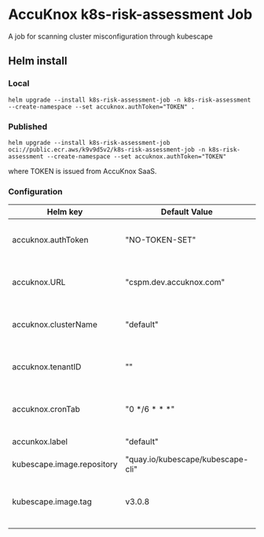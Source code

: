 # AccuKnox k8s-risk-assessment Job

A job for scanning cluster misconfiguration through kubescape

## Helm install

### Local

```
helm upgrade --install k8s-risk-assessment-job -n k8s-risk-assessment --create-namespace --set accuknox.authToken="TOKEN" .
```

### Published

```
helm upgrade --install k8s-risk-assessment-job oci://public.ecr.aws/k9v9d5v2/k8s-risk-assessment-job -n k8s-risk-assessment --create-namespace --set accuknox.authToken="TOKEN"
```

where TOKEN is issued from AccuKnox SaaS.

### Configuration

| Helm key | Default Value | Description | Required |
|----------|---------------|-------------| -------- |
| accuknox.authToken | "NO-TOKEN-SET" | Auth token from AccuKnox SaaS | YES (auto-populated by SaaS) |
| accuknox.URL | "cspm.dev.accuknox.com" | URL of the environment | YES (auto-populated by SaaS) |
| accuknox.clusterName | "default" | name of the cluster | YES (auto-populated by SaaS) |
| accuknox.tenantID | "" | ID of AccuKnox tenant | YES (auto-populated by SaaS) |
| accuknox.cronTab | "0 */6 * * *" | cron tab for the job - timezone: UTC | NO |
| accunkox.label | "default" | label of the cluster | NO |
| kubescape.image.repository | "quay.io/kubescape/kubescape-cli" | kubescape image repo | NO |
| kubescape.image.tag | v3.0.8 | kubescape version - taken from appVersion by default | NO |
